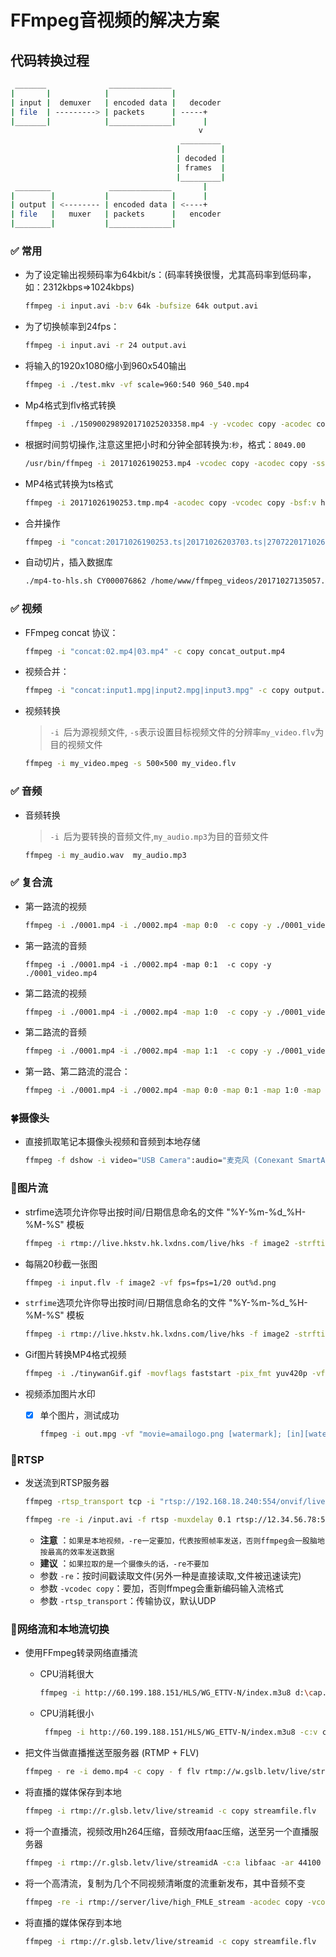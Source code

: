 # FFmpeg音视频的解决方案
##  代码转换过程 

```bash
 _______              ______________
|       |            |              |
| input |  demuxer   | encoded data |   decoder
| file  | ---------> | packets      | -----+
|_______|            |______________|      |
                                          v
                                      _________
                                     |         |
                                     | decoded |
                                     | frames  |
                                     |_________|
 ________             ______________       |
|        |           |              |      |
| output | <-------- | encoded data | <----+
| file   |   muxer   | packets      |   encoder
|________|           |______________|

```

###  :white_check_mark: 常用
+  为了设定输出视频码率为64kbit/s：(码率转换很慢，尤其高码率到低码率，如：2312kbps=>1024kbps)     

    ```bash
    ffmpeg -i input.avi -b:v 64k -bufsize 64k output.avi
    ```
+  为了切换帧率到24fps：   
  
    ```bash
    ffmpeg -i input.avi -r 24 output.avi
    ```
+  将输入的1920x1080缩小到960x540输出  
 
    ```bash
    ffmpeg -i ./test.mkv -vf scale=960:540 960_540.mp4
    ```
+   Mp4格式到flv格式转换

    ```bash
    ffmpeg -i ./150900298920171025203358.mp4 -y -vcodec copy -acodec copy ./150900298920171025203358.flv
    ```
+   根据时间剪切操作,注意这里把小时和分钟全部转换为:`秒`，格式：`8049.00`

    ```bash
    /usr/bin/ffmpeg -i 20171026190253.mp4 -vcodec copy -acodec copy -ss 2400.00 -to 8049.00  20171026190253.tmp.mp4 -y
    ```
+   MP4格式转换为ts格式

    ```bash
    ffmpeg -i 20171026190253.tmp.mp4 -acodec copy -vcodec copy -bsf:v h264_mp4toannexb  20171026190253.tmp.ts
    ```
+   合并操作 

    ```bash
    ffmpeg -i "concat:20171026190253.ts|20171026203703.ts|2707220171026221112.ts" -acodec copy -vcodec copy -absf aac_adtstoasc 1509083457.mp4
    ```
+   自动切片，插入数据库

    ```bash
    ./mp4-to-hls.sh CY000076862 /home/www/ffmpeg_videos/20171027135057.flv 20171027135057.flv 20171027135057 /home/www/videos
    ```        
###  :white_check_mark: 视频
+  FFmpeg concat 协议：  
   
    ```bash
    ffmpeg -i "concat:02.mp4|03.mp4" -c copy concat_output.mp4
    ```
+  视频合并：   
   
    ```bash
    ffmpeg -i "concat:input1.mpg|input2.mpg|input3.mpg" -c copy output.mpg
    ```   
+  视频转换
   > `-i `后为源视频文件, `-s`表示设置目标视频文件的分辨率`my_video.flv`为目的视频文件 
   
    ```bash
    ffmpeg -i my_video.mpeg -s 500×500 my_video.flv
    ```            
    
###  :white_check_mark: 音频 
+  音频转换
   > `-i `后为要转换的音频文件,`my_audio.mp3`为目的音频文件 

    ```bash
    ffmpeg -i my_audio.wav  my_audio.mp3
    ```
    
###  :white_check_mark: 复合流
+  第一路流的视频

    ```bash
    ffmpeg -i ./0001.mp4 -i ./0002.mp4 -map 0:0  -c copy -y ./0001_video.mp4
    ```    
+  第一路流的音频  

    ```
    ffmpeg -i ./0001.mp4 -i ./0002.mp4 -map 0:1  -c copy -y ./0001_video.mp4
    ```    
*  第二路流的视频  

    ```bash
    ffmpeg -i ./0001.mp4 -i ./0002.mp4 -map 1:0  -c copy -y ./0001_video.mp4
    ```    
*  第二路流的音频  

    ```bash
    ffmpeg -i ./0001.mp4 -i ./0002.mp4 -map 1:1  -c copy -y ./0001_video.mp4  
    ```    
*  第一路、第二路流的混合： 
 
    ```bash
    ffmpeg -i ./0001.mp4 -i ./0002.mp4 -map 0:0 -map 0:1 -map 1:0 -map 1:1  -c copy -y ./0001_0002_audio_video.mp4
    ```    
### :four_leaf_clover:摄像头
+  直接抓取笔记本摄像头视频和音频到本地存储     

    ```bash
    ffmpeg -f dshow -i video="USB Camera":audio="麦克风 (Conexant SmartAudio HD)" -vcodec libx264 -acodec copy -preset:v ultrafast ./tinywan_computer_out.mpg
    ```    
### :rose:图片流
+  strfime选项允许你导出按时间/日期信息命名的文件 "%Y-%m-%d_%H-%M-%S" 模板
       
    ```bash
    ffmpeg -i rtmp://live.hkstv.hk.lxdns.com/live/hks -f image2 -strftime 1 "%Y-%m-%d_%H-%M-%S.jpg"
    ```    
+  每隔20秒截一张图    
   
    ```bash
    ffmpeg -i input.flv -f image2 -vf fps=fps=1/20 out%d.png
    ```    
+  `strfime`选项允许你导出按时间/日期信息命名的文件 "%Y-%m-%d_%H-%M-%S" 模板 
      
    ```bash
    ffmpeg -i rtmp://live.hkstv.hk.lxdns.com/live/hks -f image2 -strftime 1 "%Y-%m-%d_%H-%M-%S.jpg"
    ```    
+  Gif图片转换MP4格式视频 
  
    ```bash
    ffmpeg -i ./tinywanGif.gif -movflags faststart -pix_fmt yuv420p -vf "scale=trunc(iw/2)*2:trunc(ih/2)*2" -f mp4 ./TinywanGifvideo.mp4
    ```
*  视频添加图片水印  
    - [x] 单个图片，测试成功   
    
        ```bash
        ffmpeg -i out.mpg -vf "movie=amailogo.png [watermark]; [in][watermark] overlay=10:10" tinywanVideologo.mp4
        ```
   
### :sunflower:RTSP
+  发送流到RTSP服务器     

    ```bash
    ffmpeg -rtsp_transport tcp -i "rtsp://192.168.18.240:554/onvif/live/1" -vcodec copy -f rtsp -muxdelay 0.1 rtsp://server/live.sdp
    ```    
    
    ```bash
    ffmpeg -re -i /input.avi -f rtsp -muxdelay 0.1 rtsp://12.34.56.78:5545/abc
    ``` 
    +  __注意__ ：`如果是本地视频，-re一定要加，代表按照帧率发送，否则ffmpeg会一股脑地按最高的效率发送数据`
    +  __建议__ ：`如果拉取的是一个摄像头的话，-re不要加`
    +  参数 `-re`：按时间戳读取文件(另外一种是直接读取,文件被迅速读完)
    +  参数 `-vcodec copy`：要加，否则ffmpeg会重新编码输入流格式
    +  参数 `-rtsp_transport`：传输协议，默认UDP   
     
### :hibiscus:网络流和本地流切换
+  使用FFmpeg转录网络直播流     
   +  CPU消耗很大
    
        ```bash
        ffmpeg -i http://60.199.188.151/HLS/WG_ETTV-N/index.m3u8 d:\cap.mp4
        ```    
   +  CPU消耗很小
        ```bash
         ffmpeg -i http://60.199.188.151/HLS/WG_ETTV-N/index.m3u8 -c:v copy -c:a copy -bsf:a aac_adtstoasc d:\cap.mp4
        ``` 
+  把文件当做直播推送至服务器 (RTMP + FLV)     

    ```bash
    ffmpeg - re -i demo.mp4 -c copy - f flv rtmp://w.gslb.letv/live/streamid
    ```  
+  将直播的媒体保存到本地     

    ```bash
    ffmpeg -i rtmp://r.glsb.letv/live/streamid -c copy streamfile.flv
    ```
+  将一个直播流，视频改用h264压缩，音频改用faac压缩，送至另一个直播服务器    

    ```bash
    ffmpeg -i rtmp://r.glsb.letv/live/streamidA -c:a libfaac -ar 44100 -ab 48k -c:v libx264 -vpre slow -vpre baseline -f flv rtmp://w.glsb.letv/live/streamb
    ```
+  将一个高清流，复制为几个不同视频清晰度的流重新发布，其中音频不变     

    ```bash
    ffmpeg -re -i rtmp://server/live/high_FMLE_stream -acodec copy -vcodec x264lib -s 640×360 -b 500k -vpre medium -vpre baseline rtmp://server/live/baseline_500k -acodec copy -vcodec x264lib -s 480×272 -b 300k -vpre medium -vpre baseline rtmp://server/live/baseline_300k -acodec copy -vcodec x264lib -s 320×200 -b 150k -vpre medium -vpre baseline rtmp://server/live/baseline_150k -acodec libfaac -vn -ab 48k rtmp://server/live/audio_only_AAC_48k
    ```
+  将直播的媒体保存到本地     

    ```bash
    ffmpeg -i rtmp://r.glsb.letv/live/streamid -c copy streamfile.flv
    ```

